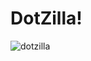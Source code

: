 # DotZilla!

![dotzilla](https://user-images.githubusercontent.com/121312707/229459199-0e4d858b-87bc-4084-99eb-b47777435a1b.png)
